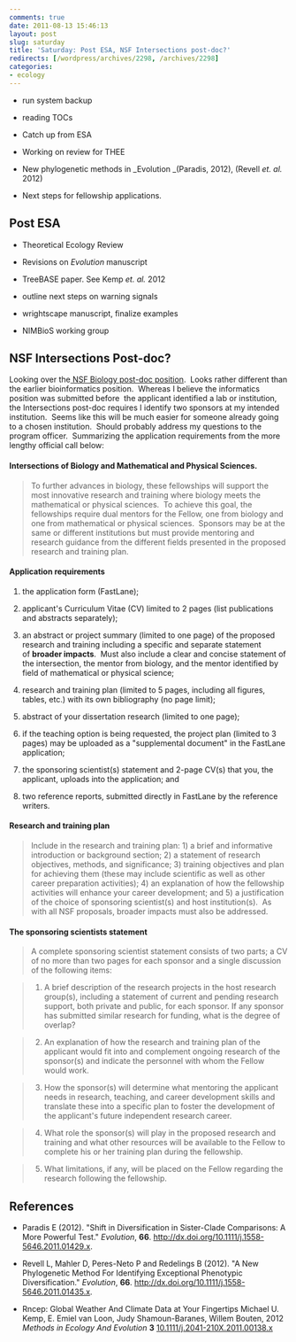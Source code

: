 ```yaml
---
comments: true
date: 2011-08-13 15:46:13
layout: post
slug: saturday
title: 'Saturday: Post ESA, NSF Intersections post-doc?'
redirects: [/wordpress/archives/2298, /archives/2298]
categories:
- ecology
---
```



	
  * run system backup

	
  * reading TOCs

	
  * Catch up from ESA

	
  * Working on review for THEE

	
  * New phylogenetic methods in _Evolution _(Paradis, 2012), (Revell _et. al._ 2012)

	
  * Next steps for fellowship applications.




## Post ESA





	
  * Theoretical Ecology Review

	
  * Revisions on _Evolution_ manuscript

	
  * TreeBASE paper. See Kemp _et. al._ 2012

	
  * outline next steps on warning signals

	
  * wrightscape manuscript, finalize examples

	
  * NIMBioS working group




## NSF Intersections Post-doc?


Looking over the[ NSF Biology post-doc position](http://www.nsf.gov/pubs/2010/nsf10587/nsf10587.htm#pgm_desc_txt).  Looks rather different than the earlier bioinformatics position.  Whereas I believe the informatics position was submitted before  the applicant identified a lab or institution, the Intersections post-doc requires I identify two sponsors at my intended institution.  Seems like this will be much easier for someone already going to a chosen institution.  Should probably address my questions to the program officer.  Summarizing the application requirements from the more lengthy official call below:


#### Intersections of Biology and Mathematical and Physical Sciences.




> To further advances in biology, these fellowships will support the most innovative research and training where biology meets the mathematical or physical sciences.  To achieve this goal, the fellowships require dual mentors for the Fellow, one from biology and one from mathematical or physical sciences.  Sponsors may be at the same or different institutions but must provide mentoring and research guidance from the different fields presented in the proposed research and training plan.




#### Application requirements





	
  1. the application form (FastLane);

	
  2. applicant's Curriculum Vitae (CV) limited to 2 pages (list publications and abstracts separately);

	
  3. an abstract or project summary (limited to one page) of the proposed research and training including a specific and separate statement of **broader impacts**.  Must also include a clear and concise statement of the intersection, the mentor from biology, and the mentor identified by field of mathematical or physical science;

	
  4. research and training plan (limited to 5 pages, including all figures, tables, etc.) with its own bibliography (no page limit);

	
  5. abstract of your dissertation research (limited to one page);

	
  6. if the teaching option is being requested, the project plan (limited to 3 pages) may be uploaded as a "supplemental document" in the FastLane application;

	
  7. the sponsoring scientist(s) statement and 2-page CV(s) that you, the applicant, uploads into the application; and

	
  8. two reference reports, submitted directly in FastLane by the reference writers.




#### Research and training plan




> Include in the research and training plan: 1) a brief and informative introduction or background section; 2) a statement of research objectives, methods, and significance; 3) training objectives and plan for achieving them (these may include scientific as well as other career preparation activities); 4) an explanation of how the fellowship activities will enhance your career development; and 5) a justification of the choice of sponsoring scientist(s) and host institution(s).  As with all NSF proposals, broader impacts must also be addressed.




#### The sponsoring scientists statement




> A complete sponsoring scientist statement consists of two parts; a CV of no more than two pages for each sponsor and a single discussion of the following items:

> 
> 
	
>   1. A brief description of the research projects in the host research group(s), including a statement of current and pending research support, both private and public, for each sponsor. If any sponsor has submitted similar research for funding, what is the degree of overlap?
> 
	
>   2. An explanation of how the research and training plan of the applicant would fit into and complement ongoing research of the sponsor(s) and indicate the personnel with whom the Fellow would work.
> 
	
>   3. How the sponsor(s) will determine what mentoring the applicant needs in research, teaching, and career development skills and translate these into a specific plan to foster the development of the applicant's future independent research career.
> 
	
>   4. What role the sponsor(s) will play in the proposed research and training and what other resources will be available to the Fellow to complete his or her training plan during the fellowship.
> 
	
>   5. What limitations, if any, will be placed on the Fellow regarding the research following the fellowship.
> 



## References


- Paradis E (2012).
"Shift in Diversification in Sister-Clade Comparisons: A More Powerful Test."
*Evolution*, **66**.
<a href="http://dx.doi.org/10.1111/j.1558-5646.2011.01429.x">http://dx.doi.org/10.1111/j.1558-5646.2011.01429.x</a>.

- Revell L, Mahler D, Peres-Neto P and Redelings B (2012).
"A New Phylogenetic Method For Identifying Exceptional Phenotypic Diversification."
*Evolution*, **66**.
<a href="http://dx.doi.org/10.1111/j.1558-5646.2011.01435.x">http://dx.doi.org/10.1111/j.1558-5646.2011.01435.x</a>.



-  Rncep: Global Weather And Climate Data at Your Fingertips Michael U. Kemp, E. Emiel van Loon, Judy Shamoun-Baranes, Willem Bouten,  2012 *Methods in Ecology And Evolution* **3**    [10.1111/j.2041-210X.2011.00138.x](http://dx.doi.org/10.1111/j.2041-210X.2011.00138.x)

